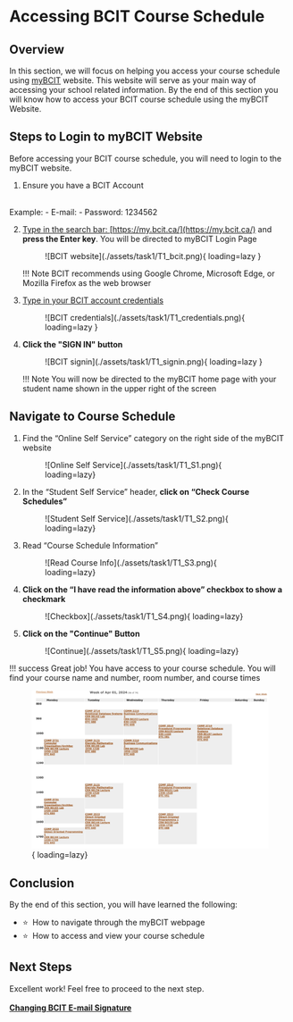 # Accessing BCIT Course Schedule

## Overview 

In this section, we will focus on helping you access your course schedule using [myBCIT](https://my.bcit.ca/) website. This website 
will 
serve 
as your main way of accessing your school related information. By the end of this section you will know how to 
access your BCIT course schedule using the myBCIT Website.

## Steps to Login to myBCIT Website
Before accessing your BCIT course schedule, you will need to login to the myBCIT website.

1. Ensure you have a BCIT Account
<br>
    Example:
       - E-mail: <Looney@my.bcit.ca>
       - Password: 1234562

2. <u>Type in the search bar: [https://my.bcit.ca/](https://my.bcit.ca/)</u> 
   and **press the Enter key**. You will be directed to myBCIT Login 
   Page
     <figure markdown = "span"> ![BCIT website](./assets/task1/T1_bcit.png){ loading=lazy } </figure>

    !!! Note 
        BCIT recommends using Google Chrome, Microsoft Edge, or Mozilla Firefox as the web browser

3. <u>Type in your BCIT account credentials</u>
    <figure markdown = "span"> ![BCIT credentials](./assets/task1/T1_credentials.png){ loading=lazy } </figure>

4. **Click the "SIGN IN" button**
    <figure markdown = "span"> ![BCIT signin](./assets/task1/T1_signin.png){ loading=lazy } </figure>

    !!! Note
        You will now be directed to the myBCIT home page with your student name shown in the upper right of the 
        screen

## Navigate to Course Schedule
1. Find the “Online Self Service” category on the right side of the myBCIT website
    <figure markdown = "span">![Online Self Service](./assets/task1/T1_S1.png){ loading=lazy} 
   </figure>

2. In the “Student Self Service” header, **click on “Check Course Schedules”**
    <figure markdown = "span">![Student Self Service](./assets/task1/T1_S2.png){ loading=lazy} 
   </figure>

3. Read “Course Schedule Information”
    <figure markdown = "span">![Read Course Info](./assets/task1/T1_S3.png){ loading=lazy} 
   </figure>

4. **Click on the “I have read the information above” checkbox to show a checkmark**
    <figure markdown = "span">![Checkbox](./assets/task1/T1_S4.png){ loading=lazy} 
   </figure>
5. **Click on the "Continue" Button**
    <figure markdown = "span">![Continue](./assets/task1/T1_S5.png){ loading=lazy} 
   </figure>

!!! success
    Great job! You have access to your course schedule. You will find your course name and number, room number, and 
    course times
    <figure markdown = "span">![Course Schedule](./assets/task1/T1_S6.png){ loading=lazy} 
    </figure>

## Conclusion

By the end of this section, you will have learned the following:
<ul>
    <li id="staremoji"> ⭐&nbsp How to navigate through the myBCIT webpage </li>
    <li id="staremoji"> ⭐&nbsp How to access and view your course schedule </li>
</ul>

## Next Steps
Excellent work! Feel free to proceed to the next step.
<br>
<br>
**[Changing BCIT E-mail Signature](task2.md)**
